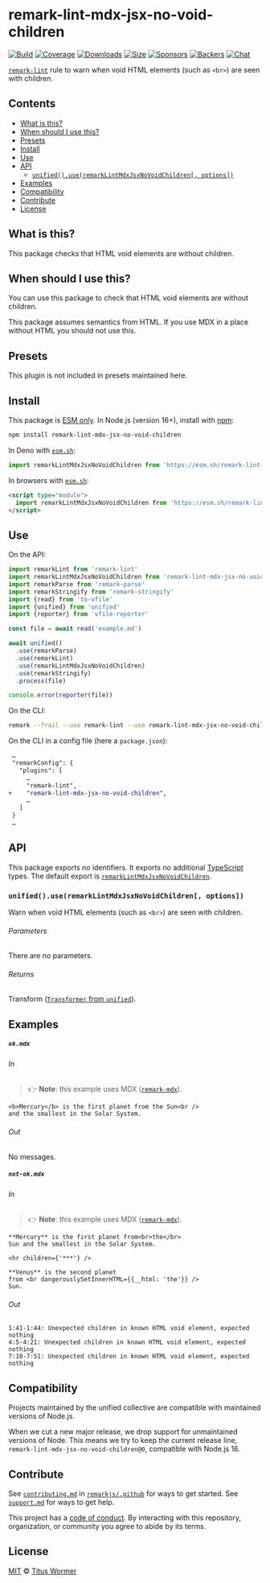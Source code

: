 <!--This file is generated-->

# remark-lint-mdx-jsx-no-void-children

[![Build][badge-build-image]][badge-build-url]
[![Coverage][badge-coverage-image]][badge-coverage-url]
[![Downloads][badge-downloads-image]][badge-downloads-url]
[![Size][badge-size-image]][badge-size-url]
[![Sponsors][badge-funding-sponsors-image]][badge-funding-url]
[![Backers][badge-funding-backers-image]][badge-funding-url]
[![Chat][badge-chat-image]][badge-chat-url]

[`remark-lint`][github-remark-lint] rule to warn when void HTML elements (such as `<br>`)
are seen with children.

## Contents

* [What is this?](#what-is-this)
* [When should I use this?](#when-should-i-use-this)
* [Presets](#presets)
* [Install](#install)
* [Use](#use)
* [API](#api)
  * [`unified().use(remarkLintMdxJsxNoVoidChildren[, options])`](#unifieduseremarklintmdxjsxnovoidchildren-options)
* [Examples](#examples)
* [Compatibility](#compatibility)
* [Contribute](#contribute)
* [License](#license)

## What is this?

This package checks that HTML void elements are without children.

## When should I use this?

You can use this package to check that HTML void elements are
without children.

This package assumes semantics from HTML.
If you use MDX in a place without HTML you should not use this.

## Presets

This plugin is not included in presets maintained here.

## Install

This package is [ESM only][github-gist-esm].
In Node.js (version 16+),
install with [npm][npm-install]:

```sh
npm install remark-lint-mdx-jsx-no-void-children
```

In Deno with [`esm.sh`][esm-sh]:

```js
import remarkLintMdxJsxNoVoidChildren from 'https://esm.sh/remark-lint-mdx-jsx-no-void-children@0'
```

In browsers with [`esm.sh`][esm-sh]:

```html
<script type="module">
  import remarkLintMdxJsxNoVoidChildren from 'https://esm.sh/remark-lint-mdx-jsx-no-void-children@0?bundle'
</script>
```

## Use

On the API:

```js
import remarkLint from 'remark-lint'
import remarkLintMdxJsxNoVoidChildren from 'remark-lint-mdx-jsx-no-void-children'
import remarkParse from 'remark-parse'
import remarkStringify from 'remark-stringify'
import {read} from 'to-vfile'
import {unified} from 'unified'
import {reporter} from 'vfile-reporter'

const file = await read('example.md')

await unified()
  .use(remarkParse)
  .use(remarkLint)
  .use(remarkLintMdxJsxNoVoidChildren)
  .use(remarkStringify)
  .process(file)

console.error(reporter(file))
```

On the CLI:

```sh
remark --frail --use remark-lint --use remark-lint-mdx-jsx-no-void-children .
```

On the CLI in a config file (here a `package.json`):

```diff
 …
 "remarkConfig": {
   "plugins": [
     …
     "remark-lint",
+    "remark-lint-mdx-jsx-no-void-children",
     …
   ]
 }
 …
```

## API

This package exports no identifiers.
It exports no additional [TypeScript][typescript] types.
The default export is
[`remarkLintMdxJsxNoVoidChildren`][api-remark-lint-mdx-jsx-no-void-children].

### `unified().use(remarkLintMdxJsxNoVoidChildren[, options])`

Warn when void HTML elements (such as `<br>`) are seen with children.

###### Parameters

There are no parameters.

###### Returns

Transform ([`Transformer` from `unified`][github-unified-transformer]).

## Examples

##### `ok.mdx`

###### In

> 👉 **Note**: this example uses
> MDX ([`remark-mdx`][github-remark-mdx]).

```mdx
<b>Mercury</b> is the first planet from the Sun<br />
and the smallest in the Solar System.
```

###### Out

No messages.

##### `not-ok.mdx`

###### In

> 👉 **Note**: this example uses
> MDX ([`remark-mdx`][github-remark-mdx]).

```mdx
**Mercury** is the first planet from<br>the</br>
Sun and the smallest in the Solar System.

<hr children={'***'} />

**Venus** is the second planet
from <br dangerouslySetInnerHTML={{__html: 'the'}} />
Sun.
```

###### Out

```text
1:41-1:44: Unexpected children in known HTML void element, expected nothing
4:5-4:21: Unexpected children in known HTML void element, expected nothing
7:10-7:51: Unexpected children in known HTML void element, expected nothing
```

## Compatibility

Projects maintained by the unified collective are compatible with maintained
versions of Node.js.

When we cut a new major release, we drop support for unmaintained versions of
Node.
This means we try to keep the current release line,
`remark-lint-mdx-jsx-no-void-children@0`,
compatible with Node.js 16.

## Contribute

See [`contributing.md`][github-dotfiles-contributing] in [`remarkjs/.github`][github-dotfiles-health] for ways
to get started.
See [`support.md`][github-dotfiles-support] for ways to get help.

This project has a [code of conduct][github-dotfiles-coc].
By interacting with this repository, organization, or community you agree to
abide by its terms.

## License

[MIT][file-license] © [Titus Wormer][author]

[api-remark-lint-mdx-jsx-no-void-children]: #unifieduseremarklintmdxjsxnovoidchildren-options

[author]: https://wooorm.com

[badge-build-image]: https://github.com/remarkjs/remark-lint/workflows/main/badge.svg

[badge-build-url]: https://github.com/remarkjs/remark-lint/actions

[badge-chat-image]: https://img.shields.io/badge/chat-discussions-success.svg

[badge-chat-url]: https://github.com/remarkjs/remark/discussions

[badge-coverage-image]: https://img.shields.io/codecov/c/github/remarkjs/remark-lint.svg

[badge-coverage-url]: https://codecov.io/github/remarkjs/remark-lint

[badge-downloads-image]: https://img.shields.io/npm/dm/remark-lint-mdx-jsx-no-void-children.svg

[badge-downloads-url]: https://www.npmjs.com/package/remark-lint-mdx-jsx-no-void-children

[badge-funding-backers-image]: https://opencollective.com/unified/backers/badge.svg

[badge-funding-sponsors-image]: https://opencollective.com/unified/sponsors/badge.svg

[badge-funding-url]: https://opencollective.com/unified

[badge-size-image]: https://img.shields.io/bundlejs/size/remark-lint-mdx-jsx-no-void-children

[badge-size-url]: https://bundlejs.com/?q=remark-lint-mdx-jsx-no-void-children

[esm-sh]: https://esm.sh

[file-license]: https://github.com/remarkjs/remark-lint/blob/main/license

[github-dotfiles-coc]: https://github.com/remarkjs/.github/blob/main/code-of-conduct.md

[github-dotfiles-contributing]: https://github.com/remarkjs/.github/blob/main/contributing.md

[github-dotfiles-health]: https://github.com/remarkjs/.github

[github-dotfiles-support]: https://github.com/remarkjs/.github/blob/main/support.md

[github-gist-esm]: https://gist.github.com/sindresorhus/a39789f98801d908bbc7ff3ecc99d99c

[github-remark-lint]: https://github.com/remarkjs/remark-lint

[github-remark-mdx]: https://mdxjs.com/packages/remark-mdx/

[github-unified-transformer]: https://github.com/unifiedjs/unified#transformer

[npm-install]: https://docs.npmjs.com/cli/install

[typescript]: https://www.typescriptlang.org
